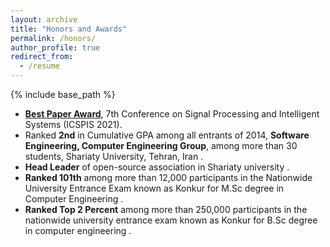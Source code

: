 ```yaml
---
layout: archive
title: "Honors and Awards"
permalink: /honors/
author_profile: true
redirect_from:
  - /resume
---
```


{% include base_path %}


* **[Best Paper Award](https://rominaoji.github.io/files/bestpaper.jpeg)**, 7th Conference on Signal Processing and Intelligent Systems (ICSPIS 2021).
* Ranked **2nd** in Cumulative GPA among all entrants of 2014, **Software Engineering, Computer Engineering Group**, among more than 30 students, Shariaty University, Tehran, Iran .
* **Head Leader** of open-source association in Shariaty university .
* **Ranked 101th** among more than 12,000 participants in the Nationwide University Entrance Exam known as Konkur for M.Sc degree in Computer Engineering .
* **Ranked Top 2 Percent** among more than 250,000 participants in the nationwide university entrance exam known as Konkur for B.Sc degree in computer engineering .

